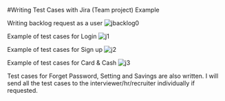 #Writing Test Cases with Jira (Team project) Example

Writing backlog request as a user
![jbacklog0](https://github.com/jijdp/portfolio-details/assets/138129390/a1e7c8f1-a507-4e5b-9ae7-312c4e2a7c71)

Example of test cases for Login 
![j1](https://github.com/jijdp/portfolio-details/assets/138129390/15641dbb-4f38-4f7c-a28e-06b7cb16c0b8)

Example of test cases for Sign up
![j2](https://github.com/jijdp/portfolio-details/assets/138129390/8f976382-babe-4c84-aa4b-1fb317d235f4)

Example of test cases for Card & Cash
![j3](https://github.com/jijdp/portfolio-details/assets/138129390/5aa50885-5535-44ee-875a-6d973723531d)

Test cases for Forget Password, Setting and Savings are also written. I will send all the test cases to the interviewer/hr/recruiter individually if requested.
